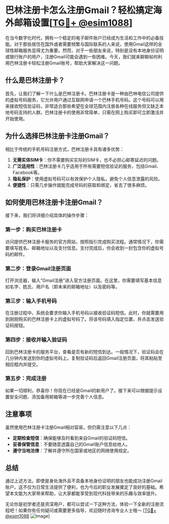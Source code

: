 # 巴林注册卡怎么注册Gmail？轻松搞定海外邮箱设置[[TG💪+ @esim1088](https://t.me/s/esim1088)]

在当今数字化时代，拥有一个稳定的电子邮件账户已经成为生活和工作中的必备技能。对于那些居住在国外或者需要频繁与国际联系的人来说，使用Gmail这样的全球性邮箱服务显得尤为重要。然而，对于一些朋友来说，特别是没有本地身份证明或银行账户的用户，注册Gmail可能会遇到一些困难。今天，我们就来聊聊如何利用巴林注册卡轻松注册Gmail账号，帮助大家解决这一问题。

## 什么是巴林注册卡？

首先，让我们了解一下什么是巴林注册卡。巴林注册卡是一种由巴林电信公司提供的虚拟号码服务，它允许用户通过互联网申请一个巴林手机号码。这个号码可以用来接收短信验证码，非常适合那些希望在全球范围内注册各种在线服务但又缺乏本地号码支持的人群。巴林注册卡的使用非常简单，只需在网上购买即可立即激活并开始使用。

## 为什么选择巴林注册卡注册Gmail？

相比于传统的手机号码注册方式，巴林注册卡具有诸多优势：

1. **无需实体SIM卡**：你不需要购买实际的SIM卡，也不必担心邮寄延迟的问题。
2. **广泛适用性**：巴林注册卡几乎适用于所有需要短信验证的服务，包括Gmail、Facebook等。
3. **隐私保护**：使用虚拟号码可以有效保护个人隐私，避免个人信息泄露的风险。
4. **便捷性**：只需几步操作就能完成号码的获取和绑定，省去了很多麻烦。

## 如何使用巴林注册卡注册Gmail？

接下来，我们将详细介绍具体的操作步骤：

### 第一步：购买巴林注册卡

访问提供巴林注册卡服务的官方网站，按照指引完成购买流程。通常情况下，你需要填写姓名、邮箱地址以及支付信息。支付完成后，你会收到一封包含你的虚拟号码的邮件。

### 第二步：登录Gmail注册页面

打开浏览器，输入“Gmail注册”进入官方注册页面。在这里，你需要填写基本信息如名字、姓氏、用户名（即未来的邮箱地址）以及密码等。

### 第三步：输入手机号码

在注册过程中，系统会要求你输入手机号码以接收验证码短信。此时，你就需要用到刚刚购买的巴林注册卡上的虚拟号码了。将该号码填入指定位置，并点击发送验证码按钮。

### 第四步：接收并输入验证码

回到巴林注册卡的服务平台，查看是否有新的短信到达。一般情况下，验证码会在几分钟内发送到你的虚拟号码上。复制验证码后返回Gmail注册页面，将其粘贴至相应框内并提交。

### 第五步：完成注册

如果一切顺利，恭喜你！你现在已经是Gmail的新用户了。接下来可以根据提示设置安全问题、添加备用邮箱等进一步完善个人信息。

## 注意事项

虽然使用巴林注册卡注册Gmail相对容易，但仍需注意以下几点：

- **定期检查短信**：确保能够及时看到来自Gmail的验证码短信。
- **妥善保管信息**：不要随意透露自己的Gmail账户信息给他人。
- **遵守当地法律**：了解并遵守所在国家或地区的网络使用规定。

## 总结

通过上述方法，即使是身处海外且不具备本地身份证明的朋友也能成功注册Gmail账户。这不仅为日常生活提供了便利，也为今后的职业发展奠定了良好的基础。希望本文能为大家带来帮助，让大家都能享受到现代科技带来的乐趣与效率提升。

无论你是初学者还是资深用户，都可以尝试一下这种方法，体验一下全新的注册流程吧！如果你有任何疑问或需要更多指导，欢迎随时咨询专业人士哦～ [[TG💪+ @esim1088](https://t.me/s/esim1088) ![Image](https://i.postimg.cc/4NQfJmqS/Snipaste-2025-05-13-00-14-12.png)]